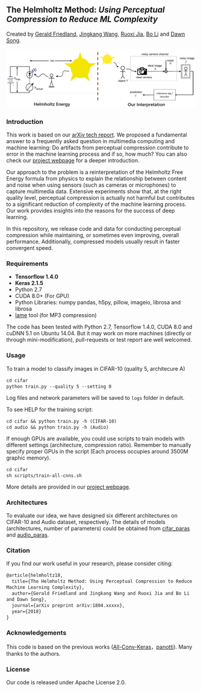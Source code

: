 ## The Helmholtz Method: *Using Perceptual Compression to Reduce ML Complexity*

Created by [Gerald Friedland](http://www.gerald-friedland.org), [Jingkang Wang](http://wangjk.me), [Ruoxi Jia](https://ruoxijia.github.io/), [Bo Li](http://bli89.web.engr.illinois.edu/) and [Dawn Song](https://people.eecs.berkeley.edu/~dawnsong/).

![Helmholtz Reinterpretation](https://github.com/helmholtz-perception/Helmholtz-DL/blob/master/docs/Helmholtz.png)

### Introduction
This work is based on our [arXiv tech report](https://arxiv.org/abs/). We proposed a fundamental answer to a frequently asked question in multimedia computing and machine learning: Do artifacts from perceptual compression contribute to error in the machine learning process and if so, how much? You can also check our [project webpage](http://helmholtz-perception.github.io/Helmholtz-DL/) for a deeper introduction.


Our approach to the problem is a reinterpretation of the Helmholtz Free Energy formula from physics to explain the relationship between content and noise when using sensors (such as cameras or microphones) to capture multimedia data. Extensive experiments show that, at the right quality level, perceptual compression is actually not harmful but contributes to a significant reduction of complexity of the machine learning process. Our work provides insights into the reasons for the success of deep learning.

In this repository, we release code and data for conducting perceptual compression while maintaining, or sometimes even improving, overall performance. Additionally, compressed models usually result in faster convergent speed. 

### Requirements

* **Tensorflow 1.4.0**
* **Keras 2.1.5**
* Python 2.7
* CUDA 8.0+ (For GPU)
* Python Libraries: numpy pandas, h5py, pillow, imageio, librosa and librosa
* [lame](http://lame.sourceforge.net/) tool (for MP3 compression)

The code has been tested with Python 2.7, Tensorflow 1.4.0, CUDA 8.0 and cuDNN 5.1 on Ubuntu 14.04. But it may work on more machines (directly or through mini-modification), pull-requests or test report are well welcomed.

### Usage
To train a model to classify images in CIFAR-10 (quality 5, architecure A)
```
cd cifar
python train.py --quality 5 --setting 0
```
Log files and network parameters will be saved to `logs` folder in default.

To see HELP for the training script:
```
cd cifar && python train.py -h (CIFAR-10)
cd audio && python train.py -h (Audio)
```

If enough GPUs are available, you could use scripts to train models with different settings (architecture, compression ratio). Remember to manually specify proper GPUs in the script (Each process occupies around 3500M graphic memory).
```
cd cifar
sh scripts/train-all-cnns.sh
```

More details are provided in our [project webpage](http://helmholtz-perception.github.io/Helmholtz-DL/).
### Architectures
To evaluate our idea, we have designed six different architectures on CIFAR-10 and Audio dataset, respectively. The details of models (architectures, number of parameters) could be obtained from [cifar_paras](https://github.com/helmholtz-perception/Helmholtz-DL/tree/master/cifar/parameters) and [audio_paras](https://github.com/helmholtz-perception/Helmholtz-DL/tree/master/audio/model/parameters). 

### Citation
If you find our work useful in your research, please consider citing:

	@article{helmholtz18,
	  title={The Helmholtz Method: Using Perceptual Compression to Reduce Machine Learning Complexity},
	  author={Gerald Friedland and Jingkang Wang and Ruoxi Jia and Bo Li and Dawn Song},
	  journal={arXiv preprint arXiv:1804.xxxxx},
	  year={2018}
	}
   
### Acknowledgements
This code is based on the previous works ([All-Conv-Keras](https://github.com/MateLabs/All-Conv-Keras)，[panotti](https://github.com/drscotthawley/panotti)). Many thanks to the authors.

### License
Our code is released under Apache License 2.0.
